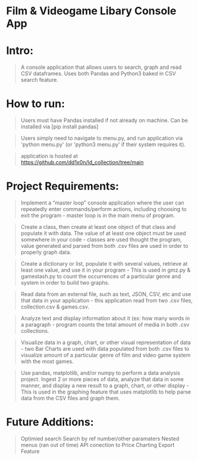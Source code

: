 # Film & Videogame Libary Console App

# Intro:

> A console application that allows users to search, graph and read CSV dataframes. Uses both Pandas and Python3 baked in CSV search feature.  

# How to run:

> Users must have Pandas installed if not already on machine. Can be installed via [pip install pandas]

> Users simply need to navigate to menu.py, and run application via 'python menu.py' (or 'python3 menu.py' if their system requires it).

> application is hosted at  https://github.com/dd1x0n/ld_collection/tree/main

# Project Requirements:

> Implement a “master loop” console application where the user can repeatedly enter commands/perform actions, including choosing to exit the program - master loop is in the main menu of program.

> Create a class, then create at least one object of that class and populate it with data. The value of at least one object must be used somewhere in your code - classes are used thought the program, value generated and parsed from both .csv files are used in order to properly graph data. 

> Create a dictionary or list, populate it with several values, retrieve at least one value, and use it in your program - This is used in gmz.py & gamestash.py to count the occurrences of a particular genre and system in order to build two graphs. 

> Read data from an external file, such as text, JSON, CSV, etc and use that data in your application - this application read from two .csv files, collection.csv & games.csv. 

> Analyze text and display information about it (ex: how many words in a paragraph - program counts the total amount of media in both .csv collections. 

> Visualize data in a graph, chart, or other visual representation of data - two Bar Charts are used with data populated from both .csv files to visualize amount of a particular genre of film and video game system with the most games. 

> Use pandas, matplotlib, and/or numpy to perform a data analysis project. Ingest 2 or more pieces of data, analyze that data in some manner, and display a new result to a graph, chart, or other display - This is used in the graphing feature that uses matplotlib to help parse data from the CSV files and graph them. 


# Future Additions:

> Optimied search
> Search by ref number/other paramaters 
> Nested menus (ran out of time)
> API conection to Price Charting
> Export Feature 